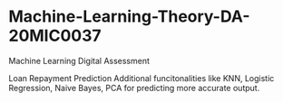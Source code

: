 # Machine-Learning-Theory-DA-20MIC0037
Machine Learning Digital Assessment 

Loan Repayment Prediction
Additional funcitonalities like KNN, Logistic Regression, Naive Bayes, PCA for predicting more accurate output.
